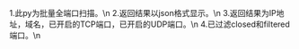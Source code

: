 1.此py为批量全端口扫描。\n
2.返回结果以json格式显示。\n
3.返回结果为IP地址，域名，已开启的TCP端口，已开启的UDP端口。\n
4.已过滤closed和filtered端口。\n
